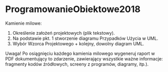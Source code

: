 # ProgramowanieObiektowe2018

Kamienie milowe:
1. Określenie założeń projektowych (plik tekstowy).
2. Na podstawie pkt. 1 stworzenie diagramu Przypadków Użycia w UML.
3. Wybór Wzorca Projektowego + kolejny, dowolny diagram UML.

Uwaga!
Po osiągnięciu każdego kamienia milowego wygeneruj raport w PDF dokumentujący to zdarzenie, zawierający wszystkie ważne informacje: fragmenty kodów źródłowych, screeny z programów, diagramy, itp.). 
